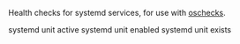 Health checks for systemd services, for use with [oschecks][].

  systemd unit active
  systemd unit enabled
  systemd unit exists

[oschecks]: https://github.com/larsks/oschecks
